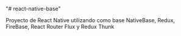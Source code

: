 "# react-native-base" 

Proyecto de React Native utilizando como base NativeBase, Redux, FireBase, React Router Flux y Redux Thunk
